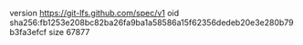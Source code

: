 version https://git-lfs.github.com/spec/v1
oid sha256:fb1253e208bc82ba26fa9ba1a58586a15f62356dedeb20e3e280b79b3fa3efcf
size 67877
